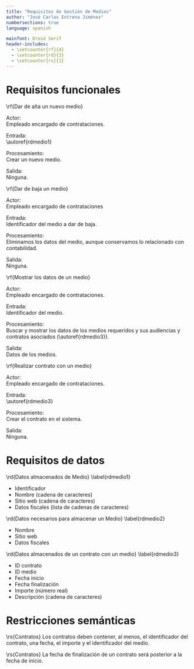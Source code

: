 ```yaml
---
title: "Requisitos de Gestión de Medios"
author: "José Carlos Entrena Jiménez"
numbersections: true
language: spanish

mainfont: Droid Serif
header-includes:
  - \setcounter{rf}{4}
  - \setcounter{rd}{3}
  - \setcounter{rs}{1}
---
```


# Requisitos funcionales

\rf{Dar de alta un nuevo medio}

Actor:  
Empleado encargado de contrataciones.

Entrada:  
\autoref{rdmedio1}

Procesamiento:  
Crear un nuevo medio.

Salida:  
Ninguna.

\rf{Dar de baja un medio}

Actor:  
Empleado encargado de contrataciones

Entrada:  
Identificador del medio a dar de baja.

Procesamiento:  
Eliminamos los datos del medio, aunque conservamos lo relacionado con contabilidad.

Salida:  
Ninguna.

\rf{Mostrar los datos de un medio}

Actor:  
Empleado encargado de contrataciones.

Entrada:  
Identificador del medio.

Procesamiento:  
Buscar y mostrar los datos de los medios requeridos y sus audiencias y contratos asociados (\autoref{rdmedio3}).

Salida:  
Datos de los medios.

\rf{Realizar contrato con un medio}

Actor:  
Empleado encargado de contrataciones.

Entrada:  
\autoref{rdmedio3}

Procesamiento:  
Crear el contrato en el sistema.

Salida:  
Ninguna.


# Requisitos de datos

\rd{Datos almacenados de Medio}
\label{rdmedio1}

   - Identificador
   - Nombre (cadena de caracteres)
   - Sitio web (cadena de caracteres)
   - Datos fiscales (lista de cadenas de caracteres)

\rd{Datos necesarios para almacenar un Medio}
\label{rdmedio2}

   - Nombre
   - Sitio web
   - Datos fiscales

\rd{Datos almacenados de un contrato con un medio}
\label{rdmedio3}

   - ID contrato
   - ID medio
   - Fecha inicio
   - Fecha finalización
   - Importe (número real)
   - Descripción (cadena de caracteres)


# Restricciones semánticas

\rs{Contratos}
Los contratos deben contener, al menos, el identificador del contrato, una fecha, el importe y el identificador del medio.

\rs{Contratos}
La fecha de finalización de un contrato será posterior a la fecha de inicio.

